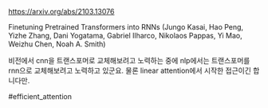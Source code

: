 https://arxiv.org/abs/2103.13076

Finetuning Pretrained Transformers into RNNs (Jungo Kasai, Hao Peng, Yizhe Zhang, Dani Yogatama, Gabriel Ilharco, Nikolaos Pappas, Yi Mao, Weizhu Chen, Noah A. Smith)

비전에서 cnn을 트랜스포머로 교체해보려고 노력하는 중에 nlp에서는 트랜스포머를 rnn으로 교체해보려고 노력하고 있군요. 물론 linear attention에서 시작한 접근이긴 합니다만.

#efficient_attention 